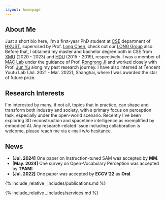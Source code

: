 ```yaml
---
layout: homepage
---
```


## About Me

Just a short bio here, I'm a first-year PhD student at [CSE](https://cse.hkust.edu.hk/) department of [HKUST](https://hkust.edu.hk/), supervised by Prof. [Long Chen](https://zjuchenlong.github.io/), check out our [LONG Group](https://long-group.cse.ust.hk/) also. Before that, I obtained my master and bachelor degree both in CSE from [XMU](https://www.xmu.edu.cn/) (2020 - 2023) and [HDU](https://www.hdu.edu.cn/main.htm) (2015 - 2019), respectively. I was a member of [MAC Lab](https://mac.xmu.edu.cn/index.htm) under the guidance of Prof. [Rongrong Ji](https://scholar.google.com/citations?user=lRSD7PQAAAAJ&hl=en&oi=ao) and worked closely with Prof. [Jun Yu](https://scholar.google.com/citations?user=3XTEwtAAAAAJ&hl=en) along my past research journey. I have also interned at Tencent Youtu Lab (Jul. 2021 - Mar. 2022), Shanghai, where I was awarded the star of future prize.

## Research Interests

I'm interested by many, if not all, topics that in practice, can shape and transform both industry and society, with a primary focus on perception task, especially under the open-world scenario. Recently I've been exploring 3D reconstruction and spacetime intelligence as exemplified by embodied AI. Any research-related issue including collaboration is welcome, please reach me via e-mail w/o hesitance.

## News

- **[Jul. 2024]** One paper on Instruction-tuned SAM was accepted by **MM**.
- **[May. 2024]** One survey on Open-Vocabulary Perception was accepted by **TPAMI**.
- **[Jul. 2022]** One paper was accepted by **ECCV'22** as **Oral**.

{% include_relative _includes/publications.md %}

{% include_relative _includes/services.md %}
